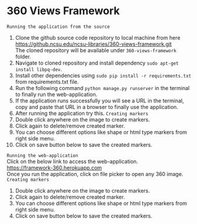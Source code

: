 # 360 Views Framework

`Running the application from the source`
1. Clone the github source code repository to local machine from here <br />
https://github.ncsu.edu/ncsu-libraries/360-views-framework.git <br />
The cloned repository will be available under `360-views-framework` folder.
2. Navigate to cloned repository and install dependency `sudo apt-get install libpq-dev`.
3. Install other dependencies using `sudo pip install -r requirements.txt` from requirements.txt file.
4. Run the following command `python manage.py runserver` in the terminal to finally run the web-application.
5. If the application runs successfully you will see a URL in the terminal, copy and paste that URL in a browser to finally use the application.
6. After running the application try this.
`Creating markers`
1. Double click anywhere on the image to create markers.
2. Click again to delete/remove created marker.
3. You can choose different options like shape or html type markers from right side menu.
4. Click on save button below to save the created markers.


`Running the web-application` <br />
Click on the below link to access the web-application.<br />
https://framework-360.herokuapp.com <br />
Once you run the application, click on file picker to open any 360 image.<br />
`Creating markers`
1. Double click anywhere on the image to create markers.
2. Click again to delete/remove created marker.
3. You can choose different options like shape or html type markers from right side menu.
4. Click on save button below to save the created markers.
